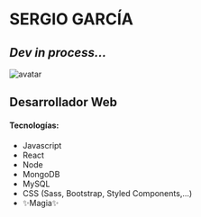 # SERGIO GARCÍA
## _Dev in process..._

![avatar](https://res.cloudinary.com/dy9zlaudk/image/upload/v1666543988/PhotoRoom-20220917_163759_urtqsr.png)

## Desarrollador Web
#### Tecnologías:

- Javascript
- React
- Node
- MongoDB
- MySQL
- CSS (Sass, Bootstrap, Styled Components,...)
- ✨Magia✨
